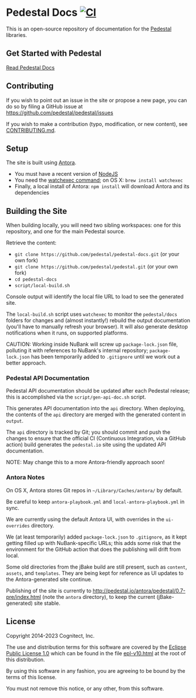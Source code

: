 # Pedestal Docs [![CI](https://github.com/pedestal/pedestal-docs/actions/workflows/ci.yml/badge.svg)](https://github.com/pedestal/pedestal-docs/actions/workflows/ci.yml)

This is an open-source repository of documentation for the
[Pedestal](https://github.com/pedestal/pedestal) libraries.

## Get Started with Pedestal

[Read Pedestal Docs](http://pedestal.io)

##  Contributing

If you wish to point out an issue in the site or propose a new page,
you can do so by filing a GitHub issue at
https://github.com/pedestal/pedestal/issues

If you wish to make a contribution (typo, modification, or new
content), see [CONTRIBUTING.md](./CONTRIBUTING.md).

## Setup

The site is built using [Antora](https://antora.org/).

* You must have a recent version of [NodeJS](https://nodejs.org/)
* You need the  [watchexec command](https://github.com/watchexec/watchexec); on OS X: `brew install watchexec`
* Finally, a local install of Antora: `npm install` will download Antora and its dependencies

## Building the Site

When building locally, you will need two sibling workspaces: one for this repository, and one for the main
Pedestal source.

Retrieve the content:

* `git clone https://github.com/pedestal/pedestal-docs.git` (or your own fork)
* `git clone https://github.com/pedestal/pedestal.git` (or your own fork)
* `cd pedestal-docs`
* `script/local-build.sh`

Console output will identify the local file URL to load to see the generated site.

The `local-build.sh` script uses `watchexec` to monitor the `pedestal/docs` folders for changes and (almost instantly!)
rebuild the output documentation (you'll have to manually refresh your browser). It will also generate
desktop notifications when it runs, on supported platforms.

CAUTION: Working inside NuBank will screw up `package-lock.json` file, polluting it with references to NuBank's internal repository; 
`package-lock.json` has been temporarily added to `.gitignore` until we work out a better approach.

### Pedestal API Documentation

Pedestal API documentation should be updated after each Pedestal release; this is accomplished via
the `script/gen-api-doc.sh` script.

This generates API documentation into the `api` directory.  When deploying, the contents of
the `api` directory are merged with the generated content in `output`.

The `api` directory is tracked by Git; you should commit and push the changes to ensure that the
official CI (Continuous Integration, via a GitHub action) build generates the `pedestal.io` site using
the updated API documentation.

NOTE: May change this to a more Antora-friendly approach soon!


### Antora Notes
 
On OS X, Antora stores Git repos in `~/Library/Caches/antora/` by default.

Be careful to keep `antora-playbook.yml` and `local-antora-playbook.yml` in sync.

We are currently using the default Antora UI, with overrides in the `ui-overrides` directory.

We (at least temporarily) added `package-lock.json` to `.gitignore`, as it kept getting filled up
with NuBank-specific URLs; this adds some risk that the environment for the GitHub action that does
the publishing will drift from local.

Some old directories from the jBake build are still present, such as `content`, `assets`,
and `templates`.  They are being kept for reference as UI updates to the Antora-generated
site continue.

Publishing of the site is currently to http://pedestal.io/antora/pedestal/0.7-pre/index.html (note the `antora` directory), to keep the current (jBake-generated) site stable.

License
-------
Copyright 2014-2023 Cognitect, Inc.

The use and distribution terms for this software are covered by the
[Eclipse Public License 1.0](http://opensource.org/licenses/eclipse-1.0)
which can be found in the file [epl-v10.html](epl-v10.html) at the root of this
distribution.

By using this software in any fashion, you are agreeing to be bound by
the terms of this license.

You must not remove this notice, or any other, from this software.
